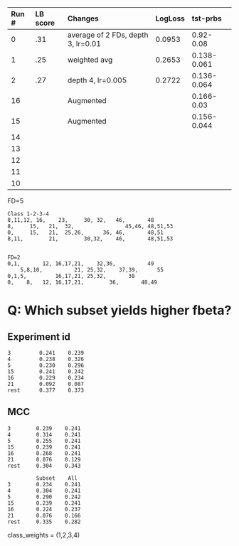 
| Run #| LB score| Changes | LogLoss | tst-prbs |
|:--|:--|:--|:--|:--| 
| 0 | .31 | average of 2 FDs, depth 3, lr=0.01 | 0.0953 |0.92-0.08|
| 1 | .25 | weighted avg   | 0.2653 | 0.138-0.061 |
| 2 | .27| depth 4, lr=0.005| 0.2722 | 0.136-0.064 |
| 16 |  | Augmented | | 0.166-0.03 |
| 15 | | Augmented | |  0.156-0.044 |
| 14 |
| 13 |
| 12 |
| 11 | 
| 10 |
FD=5
```
Class 1-2-3-4
8,11,12, 16,    23,     30, 32,   46,       48
8,     15,   21,  32,                45,46, 48,51,53
0,     15,   21,  25,26,      36, 46,       48,51
8,11,        21,        30,32,    46,       48,51,53


FD=2
0,1,       12, 16,17,21,    32,36,          49
    5,8,10,          21, 25,32,    37,39,      55
0,1,5,         16,17,21, 25,32,       38
0,    8,   12, 16,17,21,        36,       48,49
```

# Q: Which subset yields higher fbeta? 

## Experiment id

```
3         0.241    0.239
4         0.238    0.326
5         0.230    0.296
15        0.241    0.242
16        0.229    0.234
21        0.092    0.087
rest      0.377    0.373
```

## MCC
```
3        0.239    0.241
4        0.314    0.241
5        0.255    0.241
15       0.239    0.241
16       0.268    0.241
21       0.076    0.129
rest     0.304    0.343
```


```
         Subset    All
3        0.234    0.241
4        0.304    0.241
5        0.290    0.242
15       0.239    0.241
16       0.224    0.237
21       0.076    0.166
rest     0.335    0.282

```

class_weights = (1,2,3,4)
```
```
